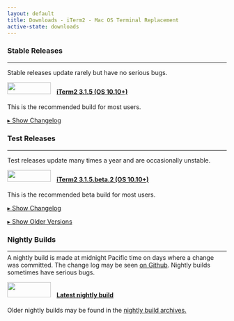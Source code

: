 ```yaml
---
layout: default
title: Downloads - iTerm2 - Mac OS Terminal Replacement
active-state: downloads
---
```


<h3>Stable Releases</h3><hr style="margin-top: 0pt; margin-bottom: 4pt" />
<p>
Stable releases update rarely but have no serious bugs.
</p>
<h4 style="margin-top: 4pt"><a href="https://iterm2.com/downloads/stable/iTerm2-3_1_5.zip"><img src="/images/Download.png" width=100 height=27 style="padding-right: 10pt">iTerm2 3.1.5 (OS 10.10+)
</a></h4>
<p>
This is the recommended build for most users.

<br>
<p><a href="javascript:showId('3831516842847538269')" id='show3831516842847538269'>&#x25b8; Show Changelog</a>
<a href="javascript:hideId('3831516842847538269')" id='hide3831516842847538269' style="display: none">&#x25be; Hide Changelog</a>
<pre id="changelist3831516842847538269" style="display: none">New features:
- When excluded from dock and app switcher, add Check for
  Updates to status icon in menu bar.
- Adds an advanced preference to change how line height is
  calculated, which improves results for Input Mono
  Condensed and acts more like Terminal.app.
- When at a password prompt and the key icon is showing,
  you can now click the key icon to open the password
  manager.
- Add support for the REP escape sequence, but it's off by
  default.

Bug fixes:
- Fix a very frequent crash for users of the Jobs tool.
- Fixes some crashes, including a very frequent crash caused
  by a bad interaction between Sparkle and user defaults.
- Prevent high sierra tabs the "right" way, by overriding a
  method in NSWindow, rather than just setting a user
  default.
- Fix a bug where double-tap shift to open a hotkey window
  didn't work.
- Prevent a crash when the window size is incorrectly
  reported as 0x0.
- Allow key bindings with the action "Select Menu Item",
  "New Window", "New Tab" and "Undo" to work when there is
  no terminal window.
- If the password manager is opened by a trigger but you
  have to authenticate to open the password manager,
  autoselect the proper account after auth.
- Require a minimum delay between taps of a modifier key to
  open a hotkey window.
- Don't store more than 1000 recently used directories.
- Prevent descenders from lines above the screen from
  hanging down into the screen area.
- Add opt-forward delete as a shortcut for delete word
  forward in the Natrual Text Editing preset.
- Accept ~ in HTTP URLs for smart selection for new
  installs.
- If you press Fn+Ctrl+Key send Ctrl+Key, not Key. A strange
  behavior dating back to the old iTerm.
- The tab control character no longer changes the background
  color of cells it skips over.
- Don't send two newlines when you launch iTerm2 with a
  shell script (e.g., by double clicking one in Finder)
- Show Services in the context menu when more than one line
  of text is selected (up to 10k lines).

SHA-256 of the zip file is
7159ce6c96fe5c61653a6d6a9a45facfe4a9abff5bfa063e361efd70f89fd769
</pre></p>
</p>
<h3>Test Releases</h3><hr style="margin-top: 0pt; margin-bottom: 4pt" />
<p>
Test releases update many times a year and are occasionally unstable.
</p>
<h4 style="margin-top: 4pt"><a href="https://iterm2.com/downloads/beta/iTerm2-3_1_5_beta_2.zip"><img src="/images/Download.png" width=100 height=27 style="padding-right: 10pt">iTerm2 3.1.5.beta.2 (OS 10.10+)
</a></h4>
<p>
This is the recommended beta build for most users.

<br>
<p><a href="javascript:showId('3237958262761718237')" id='show3237958262761718237'>&#x25b8; Show Changelog</a>
<a href="javascript:hideId('3237958262761718237')" id='hide3237958262761718237' style="display: none">&#x25be; Hide Changelog</a>
<pre id="changelist3237958262761718237" style="display: none">Bug fixes:
- Fix a very frequent crash for users of the Jobs tool.
- Fix a bug where double-tap shift to open a hotkey window
  didn't work.
- Prevent a crash when the window size is incorrectly
  reported as 0x0.
- Allow key bindings with the action "Select Menu Item",
  "New Window", "New Tab" and "Undo" to work when there is
  no terminal window.
- If the password manager is opened by a trigger but you
  have to authenticate to open the password manager,
  autoselect the proper account after auth.
- Require a minimum delay between taps of a modifier key to
  open a hotkey window.
- Don't store more than 1000 recently used directories.
- Prevent descenders from lines above the screen from
  hanging down into the screen area.
- Add opt-forward delete as a shortcut for delete word
  forward in the Natrual Text Editing preset.
- Accept ~ in HTTP URLs for smart selection for new
  installs.

New features:
- Add support for the REP escape sequence, but it's off by
  default.

SHA-256 of the zip file is
49a33f0e4b48a28b1caa9139c80e84e388f996aa6757035341604229f9277ddb
</pre></p>
</p>
<p><a href="javascript:showId('older_0')" id='showolder_0'>&#x25b8; Show Older Versions</a>
  <a href="javascript:hideId('older_0')" id='hideolder_0' style="display: none">&#x25be; Hide Older Versions</a>
  <div id="changelistolder_0" style="margin-left: 15pt; display: none"><h3>Older Test Releases</h3>
<h4 style="margin-top: 4pt"><a href="https://iterm2.com/downloads/beta/iTerm2-3_1_5_beta_1.zip"><img src="/images/Download.png" width=100 height=27 style="padding-right: 10pt">iTerm2 3.1.5.beta.1 (OS 10.10+)
</a></h4>
<p>
This is the recommended beta build for most users.

<br>
<p><a href="javascript:showId('2765807942587178868')" id='show2765807942587178868'>&#x25b8; Show Changelog</a>
<a href="javascript:hideId('2765807942587178868')" id='hide2765807942587178868' style="display: none">&#x25be; Hide Changelog</a>
<pre id="changelist2765807942587178868" style="display: none">Bug fixes:
- If you press Fn+Ctrl+Key send Ctrl+Key, not Key. A strange
  behavior dating back to the old iTerm.
- Fixes some crashes, including a very frequent crash caused
  by a bad interaction between Sparkle and user defaults.
- Prevent high sierra tabs the "right" way, by overriding a
  method in NSWindow, rather than just setting a user
  default.
- The tab control character no longer changes the background
  color of cells it skips over.
- Don't send two newlines when you launch iTerm2 with a
  shell script (e.g., by double clicking one in Finder)
- Show Services in the context menu when more than one line
  of text is selected (up to 10k lines).

New features:
- When excluded from dock and app switcher, add Check for
  Updates to status icon in menu bar.
- Adds an advanced preference to change how line height is
  calculated, which improves results for Input Mono
  Condensed and acts more like Terminal.app.
- When at a password prompt and the key icon is showing,
  you can now click the key icon to open the password
  manager.

Other changes:
- Improve language in prefs dialog to make it clear when
  you're getting beta vs release builds on autoupdate.

SHA-256 of the zip file is
39af0b62912003cf21125a339cf1ad47580048b01910d605aae4a168a9d71274
</pre></p>
</p>
</div>

<h3>Nightly Builds</h3>
<hr style="margin-top: 0pt; margin-bottom: 4pt" />
A nightly build is made at midnight Pacific time on days where a change was committed. The change log may be seen <a href="https://github.com/gnachman/iTerm2/commits/master">on Github</a>. Nightly builds sometimes have serious bugs.
</p>
<h4 style="margin-top: 4pt">
<a href="/nightly/latest">
<img src="/images/Download.png" width=100 height=35 style="padding-right: 10pt">Latest nightly build
</a></h4>
<p>
Older nightly builds may be found in the <a href="/downloads/nightly">nightly build archives.</a>
</p>

